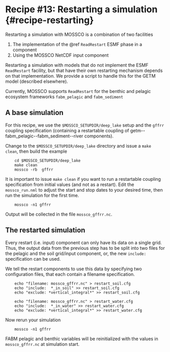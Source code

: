# Recipe #13: Restarting a simulation {#recipe-restarting}

Restarting a simulation with MOSSCO is a combination of two facilities

1. The implementation of the @ref `ReadRestart` ESMF phase in a component
2. Using the MOSSCO NetCDF input component

Restarting a simulation with models that do not implement the ESMF `ReadRestart` facility, but that 
have their own restarting mechanism depends on that implementation.  We provide a script to handle
this for the GETM model (described elsewhere).

Currently, MOSSCO supports `ReadRestart` for the benthic and pelagic ecosystem frameworks `fabm_pelagic` and `fabm_sediment`


## A base simulation

For this recipe, we use the `$MOSSCO_SETUPDIR/deep_lake` setup and the `gffrr` coupling specification (containing a restartable coupling of getm--fabm_pelagic--fabm_sediment--river components).

Change to the `$MOSSCO_SETUPDIR/deep_lake` directory and issue a `make clean`, then build the example

		cd $MOSSCO_SETUPDIR/deep_lake
		make clean
		mossco -rb  gffrr
		
It is important to issue `make clean` if you want to run a restartable coupling specification from initial values (and not as a restart).  Edit the `mossco_run.nml` to adjust the start and stop dates to your desired time, then run the simulation for the first time.

		mossco -n1 gffrr

Output will be collected in the file `mossco_gffrr.nc`. 

## The restarted simulation

Every restart (i.e. input) component can only have its data on a single grid.  Thus, the output data from the previous step has to be split into two files for the pelagic and the soil grid/input component, or, the new
`include:` specification can be used.
 
We tell the restart components to use this data by specifying two configuration files, that each contain a filename specification.

		echo "filename: mossco_gffrr.nc" > restart_soil.cfg
		echo "include:  *_in_soil" >> restart_soil.cfg
		echo "exclude: *vertical_integral*" >> restart_soil.cfg

		echo "filename: mossco_gffrr.nc" > restart_water.cfg
		echo "include:  *_in_water" >> restart_water.cfg
		echo "exclude: *vertical_integral*" >> restart_water.cfg
		
Now rerun your simulation

		mossco -n1 gffrr

FABM pelagic and benthic variables will be reinitialized with the values in `mossco_gffrr.nc` at simulation start.
